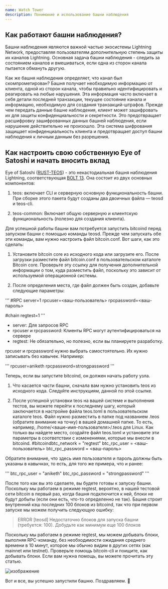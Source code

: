 ```yaml
---
name: Watch Tower
description: Понимание и использование башни наблюдения
---
```


## Как работают башни наблюдения?

Башни наблюдения являются важной частью экосистемы Lightning Network, предоставляя пользователям дополнительную степень защиты их каналов Lightning. Основная задача башни наблюдения - следить за состоянием каналов и вмешиваться, если одна из сторон канала пытается обмануть другую.

Как же башня наблюдения определяет, что канал был скомпрометирован? Башня получает необходимую информацию от клиента, одной из сторон канала, чтобы правильно идентифицировать и реагировать на любые нарушения. Эта информация часто включает в себя детали последней транзакции, текущее состояние канала и информацию, необходимую для создания транзакций-штрафов. Прежде чем передать данные башне наблюдения, клиент может зашифровать их для защиты конфиденциальности и секретности. Это предотвращает расшифровку зашифрованных данных башней наблюдения, если нарушение действительно не произошло. Эта система шифрования защищает конфиденциальность клиента и предотвращает доступ башни наблюдения к личным данным без разрешения.

## Как настроить свою собственную Eye of Satoshi и начать вносить вклад

Eye of Satoshi ([RUST-TEOS](https://github.com/talaia-labs/rust-teos?ref=blog.summerofbitcoin.org)) - это некастодиальная башня наблюдения Lightning, соответствующая [BOLT 13](https://github.com/sr-gi/bolt13/blob/master/13-watchtowers.md?ref=blog.summerofbitcoin.org). Она состоит из двух основных компонентов:

1. teos: включает CLI и серверную основную функциональность башни. При сборке этого пакета будут созданы два двоичных файла — teosd и teos-cli.

2. teos-common: Включает общую серверную и клиентскую функциональность (полезно для создания клиента).

Для успешной работы башни вам потребуется запустить bitcoind перед запуском башни с помощью команды teosd. Прежде чем запускать обе эти команды, вам нужно настроить файл bitcoin.conf. Вот шаги, как это сделать:

1. Установите bitcoin core из исходного кода или загрузите его. После загрузки разместите файл bitcoin.conf в пользовательском каталоге Bitcoin core. Проверьте эту ссылку для получения дополнительной информации о том, куда разместить файл, поскольку это зависит от используемой операционной системы.

2. После определения места, где файл должен быть создан, добавьте следующие параметры:

'''
#RPC
server=1
rpcuser=<ваш-пользователь>
rpcpassword=<ваш-пароль>

#chain
regtest=1
'''

- server: Для запросов RPC
- rpcuser и rpcpassword: Клиенты RPC могут аутентифицироваться на сервере
- regtest: Не обязательно, но полезно, если вы планируете разработку.

rpcuser и rpcpassword нужно выбрать самостоятельно. Их нужно записывать без кавычек. Например:

'''
rpcuser=aniketh
rpcpassword=strongpassword
'''

Теперь, если вы запустите bitcoind, он должен начать работу узла.

1. Что касается части башни, сначала вам нужно установить teos из исходного кода. Следуйте инструкциям, данной по этой ссылке.

2. После успешной установки teos на вашей системе и выполнения тестов, вы можете перейти к последнему шагу, который заключается в настройке файла teos.toml в пользовательском каталоге teos. Файл нужно разместить в папке под названием .teos (обратите внимание на точку) в вашей домашней папке. То есть, например, /home/<ваше-имя-пользователя>/.teos для Linux. Как только вы найдете место, создайте файл teos.toml и установите эти параметры в соответствии с изменениями, которые мы внесли в bitcoind.
#bitcoindbtc_network = "regtest"
btc_rpc_user = <ваш-пользователь>
btc_rpc_password = <ваш-пароль>

Обратите внимание, что здесь имя пользователя и пароль должны быть указаны в кавычках, то есть, для того же примера, что и ранее:

'''
btc_rpc_user = "aniketh"
btc_rpc_password = "strongpassword"
'''

После того как вы это сделаете, вы будете готовы к запуску башни. Поскольку мы работаем в режиме regtest, вероятно, в нашей тестовой сети bitcoin в первый раз, когда башня подключится к ней, блоки не будут добыты (если они есть, что-то определенно не так). Башня строит внутренний кэш последних 100 блоков из bitcoind, так что при первом запуске мы можем получить следующую ошибку:

> ERROR [teosd] Недостаточно блоков для запуска башни (требуется: 100). Добудьте как минимум еще 100 блоков

Поскольку мы работаем в режиме regtest, мы можем добывать блоки, выполняя RPC-команду, без необходимости ожидания среднего времени в 10 минут, которое мы обычно видим в других сетях (как mainnet или testnet). Проверьте помощь bitcoin-cli и поищите, как добывать блоки. Если вам нужна помощь, вы можете прочитать эту статью.

![изображение](assets/2.webp)

Вот и все, вы успешно запустили башню. Поздравляем. 🎉